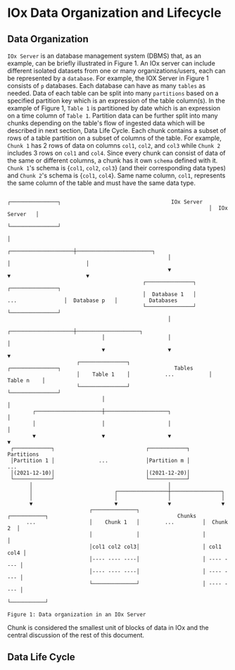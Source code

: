 # IOx Data Organization and Lifecycle



## Data Organization
`IOx Server` is an database management system (DBMS) that, as an example, can be briefly illustrated in Figure 1. An IOx server can include different isolated datasets from one or many organizations/users, each can be represented by a `database`. For example, the IOX Server in Figure 1 consists of `p` databases. Each database can have as many `tables` as needed. Data of each table can be split into many `partitions` based on a specified partition key which is an expression of the table column(s). In the example of Figure 1, `Table 1` is partitioned by date which is an expression on a time column of `Table 1`. Partition data can be further split into many chunks depending on the table's flow of ingested data which will be described in next section, Data Life Cycle. Each chunk contains a subset of rows of a table partition on a subset of columns of the table. For example, `Chunk 1` has 2 rows of data on columns `col1`, `col2`, and `col3` while `Chunk 2` includes 3 rows on `col1` and `col4`. Since every chunk can consist of data of the same or different columns, a chunk has it own `schema` defined with it. `Chunk 1`'s schema is {`col1`, `col2`, `col3`} (and their corresponding data types) and `Chunk 2`'s schema is {`col1`, `col4`}. Same name column, `col1`, represents the same column of the table and must have the same data type. 

```text                                                                                                                                
                                                                ┌───────────────┐                                   IOx Server  
                                                                │  IOx Server   │                                               
                                                                └───────────────┘                                               
                                                                        │                                                       
                                                   ┌────────────────────┼────────────────────────┐                              
                                                   │                    │                        │                              
                                                   ▼                    ▼                        ▼                              
                                           ┌───────────────┐                             ┌───────────────┐                      
                                           │  Database 1   │           ...               │  Database p   │          Databases   
                                           └───────────────┘                             └───────────────┘                      
                                                   │                                                                            
                              ┌────────────────────┼────────────────────┐                                                       
                              │                    │                    │                                                       
                              ▼                    ▼                    ▼                                                       
                      ┌───────────────┐                         ┌───────────────┐                                    Tables     
                      │    Table 1    │           ...           │    Table n    │                                               
                      └───────────────┘                         └───────────────┘                                               
                              │                                         │                                                       
        ┌─────────────────────┼────────────────────┐                    │                                                       
        │                     │                    │                    │                                                       
        ▼                     ▼                    ▼                    ▼                                                       
 ┌────────────┐                             ┌────────────┐                                                         Partitions   
 │Partition 1 │              ...            │Partition m │             ...                                                      
 │(2021-12-10)│                             │(2021-12-20)│                                                                      
 └────────────┘                             └────────────┘                                                                      
       │                                           │                                                                            
       │                          ┌────────────────┼────────────────┐                                                           
       │                          │                │                │                                                           
       ▼                          ▼                ▼                ▼                                                           
                          ┌──────────────┐                    ┌───────────┐                                         Chunks      
      ...                 │    Chunk 1   │        ...         │  Chunk 2  │                                                     
                          │              │                    │           │                                                     
                          │col1 col2 col3│                    │ col1 col4 │                                                     
                          │---- ---- ----│                    │ ---- ---- │                                                     
                          │---- ---- ----│                    │ ---- ---- │                                                     
                          └──────────────┘                    │ ---- ---- │                                                     
                                                              └───────────┘                                                     

Figure 1: Data organization in an IOx Server
```

Chunk is considered the smallest unit of blocks of data in IOx and the central discussion of the rest of this document. 

## Data Life Cycle